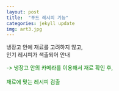 ```yaml
---
layout: post
title:  "푸드 레시피 기능"
categories: jekyll update
img: art3.jpg
---
```

 

냉장고 안에 재료를 고려하지 않고,     
인기 레시피가 색출되어 안내     

<font color='green'>-> 냉장고 안의 카메라를 이용해서 재료 확인 후,</font>     
</br>
<font color='green'>재료에 맞는 레시피 검출</font>
